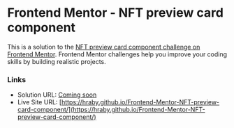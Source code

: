 # Frontend Mentor - NFT preview card component

This is a solution to the [NFT preview card component challenge on Frontend Mentor](https://www.frontendmentor.io/challenges/nft-preview-card-component-SbdUL_w0U). Frontend Mentor challenges help you improve your coding skills by building realistic projects. 

### Links

- Solution URL: [Coming soon](https://tabthemes.com/wp-content/uploads/2022/05/30-Best-Creative-HTTP-404-Error-Page-Examples-2022.png)
- Live Site URL: [https://hraby.github.io/Frontend-Mentor-NFT-preview-card-component/](https://hraby.github.io/Frontend-Mentor-NFT-preview-card-component/)